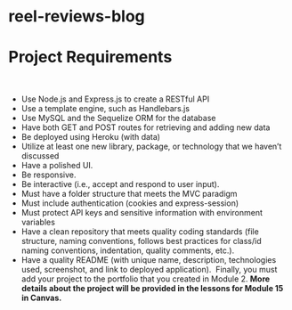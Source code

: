 # reel-reviews-blog


# Project Requirements
​
* Use Node.js and Express.js to create a RESTful API
​
* Use a template engine, such as Handlebars.js
​
* Use MySQL and the Sequelize ORM for the database
​
* Have both GET and POST routes for retrieving and adding new data
​
* Be deployed using Heroku (with data)
​
* Utilize at least one new library, package, or technology that we haven’t discussed
​
* Have a polished UI.
​
* Be responsive.
​
* Be interactive (i.e., accept and respond to user input).
​
* Must have a folder structure that meets the MVC paradigm
​
* Must include authentication (cookies and express-session)
​
* Must protect API keys and sensitive information with environment variables
​
* Have a clean repository that meets quality coding standards (file structure, naming conventions, follows best practices for class/id naming conventions, indentation, quality comments, etc.).
​
* Have a quality README (with unique name, description, technologies used, screenshot, and link to deployed application).
​
Finally, you must add your project to the portfolio that you created in Module 2.
​
**More details about the project will be provided in the lessons for Module 15 in Canvas.**
